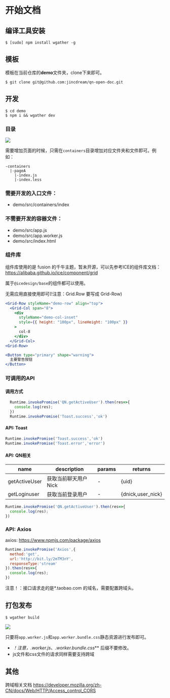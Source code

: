 # 开始文档

## 编译工具安装

```
$ [sudo] npm install wgather -g
```

## 模板

模板在当前仓库的**demo**文件夹，clone下来即可。

```
$ git clone git@github.com:jincdream/qn-open-doc.git
```

## 开发

```
$ cd demo
$ npm i && wgather dev
```

### 目录

![](https://gw.alicdn.com/tfs/TB1LNpPba6qK1RjSZFmXXX0PFXa-235-417.png)

需要增加页面的时候，只需在``containers``目录增加对应文件夹和文件即可。例如：
```
-containers
  |-pageA
    |-index.js
    |-index.less
```

### 需要开发的入口文件：
- demo/src/containers/index

### 不需要开发的容器文件：
- demo/src/app.js
- demo/src/app.worker.js
- demo/src/index.html

### 组件库

组件库使用的是 fusion 的千牛主题，暂未开源，可以先参考ICE的组件库文档：
https://alibaba.github.io/ice/component/grid

属于``@icedesign/base``的组件都可以使用。

无需应用直接使用即可(!注意：Grid.Row 要写成 Grid-Row)

```jsx
<Grid-Row styleName="demo-row" align="top">
  <Grid-Col span="8">
    <div
      styleName="demo-col-inset"
      style={{ height: "100px", lineHeight: "100px" }}
    >
      col-8
    </div>
  </Grid-Col>
<Grid-Row>
```

```jsx
<Button type="primary" shape="warning">
  主要警告按钮
</Button>
```

### 可调用的API

#### 调用方式

```javascript
  Runtime.invokePromise('QN.getActiveUser').then(res=>{
    console.log(res);
  })
  Runtime.invokePromise('Toast.success','ok')
```

#### API: Toast

```javascript
Runtime.invokePromise('Toast.success','ok')
Runtime.invokePromise('Toast.error','error')
```

#### API: QN相关

| name | description |params|returns|
|-------- | -------- |------------ |------------|
| getActiveUser | 获取当前聊天用户Nick |-|{uid}|
|getLoginuser|获取当前登录用户|-|{dnick,user_nick}|

```javascript
Runtime.invokePromise('QN.getActiveUser').then(res=>{
  console.log(res);
})
```

### API: Axios

 axios: https://www.npmjs.com/package/axios
  
```javascript
Runtime.invokePromise('Axios',{
  method:'get',
  url:'http://bit.ly/2mTM3nY',
  responseType:'stream'
}).then(res=>{
  console.log(res);
})
```

注意！：接口请求走的是*.taobao.com 的域名，需要配置跨域头。

## 打包发布

```
$ wgather build
```

![](https://gw.alicdn.com/tfs/TB15AJObXYqK1RjSZLeXXbXppXa-438-405.png)

只要将``app.worker.js``和``app.worker.bundle.css``静态资源进行发布即可。

- ***！注意，*.worker.js、*.worker.bundle.css*** 后缀不要修改。
- js文件和css文件的请求同样需要支持跨域 

## 其他

跨域相关文档 https://developer.mozilla.org/zh-CN/docs/Web/HTTP/Access_control_CORS
